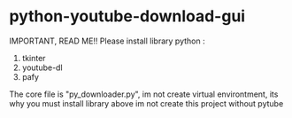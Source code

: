 # python-youtube-download-gui

IMPORTANT, READ ME!!
Please install library python :
1. tkinter
2. youtube-dl
3. pafy

The core file is "py_downloader.py", im not create virtual environtment, its why you must install library above
im not create this project without pytube
